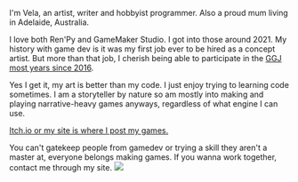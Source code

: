 I'm Vela, an artist, writer and hobbyist programmer. Also a proud mum living in Adelaide, Australia.

I love both Ren'Py and GameMaker Studio. I got into those around 2021. 
My history with game dev is it was my first job ever to be hired as a concept artist. 
But more than that job, I cherish being able to participate in the <a href="https://globalgamejam.org/users/vela-noble">GGJ most years since 2016</a>.

Yes I get it, my art is better than my code. I just enjoy trying to learning code sometimes. 
I am a storyteller by nature so am mostly into making and playing narrative-heavy games anyways, regardless of what engine I can use.

 [Itch.io or my site is where I post my games.](https://velanoble.itch.io/) 
 
 You can't gatekeep people from gamedev or trying a skill they aren't a master at, everyone belongs making games.
 If you wanna work together, contact me through my site.
<a href="https://velanoble.com"><img src="https://velanoble.com/art/comics/img/wandering_banner01.gif"></a>
